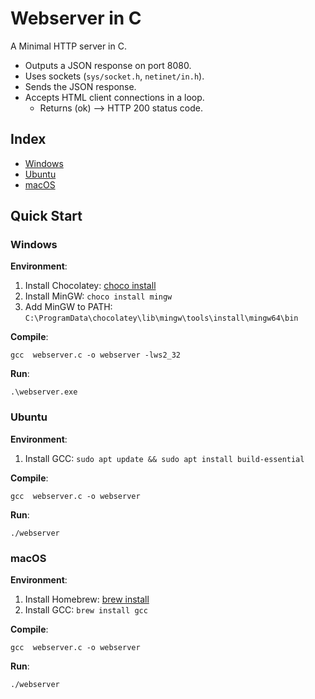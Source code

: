 # Webserver in C
A Minimal HTTP server in C. <br/>
- Outputs a JSON response on port 8080.
- Uses sockets (`sys/socket.h`, `netinet/in.h`). 
- Sends the JSON response.
- Accepts HTML client connections in a loop.<br/> 
  - Returns (ok) --> HTTP 200 status code.

## Index
- [Windows](#windows)
- [Ubuntu](#ubuntu)
- [macOS](#macos)

## Quick Start

### Windows
**Environment**:
1. Install Chocolatey: [choco install](https://chocolatey.org/install)
2. Install MinGW: `choco install mingw`
3. Add MinGW to PATH: `C:\ProgramData\chocolatey\lib\mingw\tools\install\mingw64\bin`

**Compile**:
```
gcc  webserver.c -o webserver -lws2_32
```

**Run**:
```
.\webserver.exe
```

### Ubuntu
**Environment**:
1. Install GCC: `sudo apt update && sudo apt install build-essential`

**Compile**:
```
gcc  webserver.c -o webserver
```

**Run**:
```
./webserver
```

### macOS
**Environment**:
1. Install Homebrew: [brew install](https://brew.sh)
2. Install GCC: `brew install gcc`

**Compile**:
```
gcc  webserver.c -o webserver
```

**Run**:
```
./webserver
```